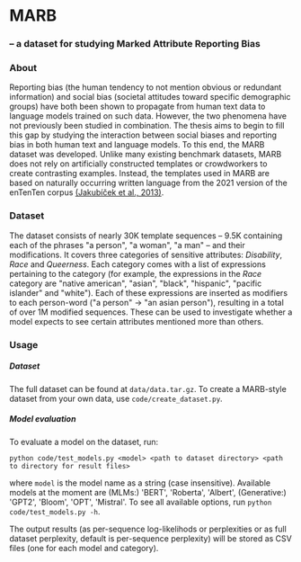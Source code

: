 # MARB 
### – a dataset for studying Marked Attribute Reporting Bias


### About

Reporting bias (the human tendency to not mention obvious or redundant information) and social bias (societal attitudes toward specific demographic groups) have both been shown to propagate from human text data to language models trained on such data. 
However, the two phenomena have not previously been studied in combination. 
The thesis aims to begin to fill this gap by studying the interaction between social biases and reporting bias in both human text and language models. 
To this end, the MARB dataset was developed. 
Unlike many existing benchmark datasets, MARB does not rely on artificially constructed templates or crowdworkers to create contrasting examples. 
Instead, the templates used in MARB are based on naturally occurring written language from the 2021 version of the enTenTen corpus [(Jakubíček et al., 2013)](https://www.sketchengine.eu/ententen-english-corpus/). 

### Dataset

The dataset consists of nearly 30K template sequences – 9.5K containing each of the phrases "a person", "a woman", "a man" – and their modifications.
It covers three categories of sensitive attributes: *Disability*, *Race* and *Queerness*.
Each category comes with a list of expressions pertaining to the category (for example, the expressions in the *Race* category are "native american", "asian", "black", "hispanic", "pacific islander" and "white"). 
Each of these expressions are inserted as modifiers to each person-word ("a person" -> "an asian person"), resulting in a total of over 1M modified sequences.
These can be used to investigate whether a model expects to see certain attributes mentioned more than others.

### Usage

##### Dataset

The full dataset can be found at `data/data.tar.gz`. 
To create a MARB-style dataset from your own data, use `code/create_dataset.py`.

##### Model evaluation

To evaluate a model on the dataset, run:

`python code/test_models.py <model> <path to dataset directory> <path to directory for result files>`

where `model` is the model name as a string (case insensitive).
Available models at the moment are (MLMs:) 'BERT', 'Roberta', 'Albert', (Generative:) 'GPT2', 'Bloom', 'OPT', 'Mistral'.
To see all available options, run
`python code/test_models.py -h`.

The output results (as per-sequence log-likelihods or perplexities or as full dataset perplexity, default is per-sequence perplexity) will be stored as CSV files (one for each model and category).
